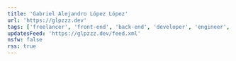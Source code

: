```yaml
---
title: 'Gabriel Alejandro López López'
url: 'https://glpzzz.dev'
tags: ['freelancer', 'front-end', 'back-end', 'developer', 'engineer', 'blog', 'PHP', 'Yii', 'Bootstrap', 'Linux']
updatesFeed: 'https://glpzzz.dev/feed.xml'
nsfw: false
rss: true
---
```

